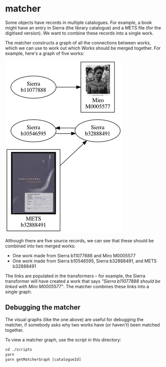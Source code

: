 # matcher

Some objects have records in multiple catalogues.
For example, a book might have an entry in Sierra (the library catalogue) and a METS file (for the digitised version).
We want to combine these records into a single work.

The matcher constructs a graph of all the connections between works, which we can use to work out which Works should be merged together.
For example, here's a graph of five works:

![A graph containing five nodes – a set of two and a set of three. Each node has a source name (Sierra, Miro, METS) and a catalogue identifier (e.g. b11077888). Two of the nodes also have thumbnail images to help us spot the record. The sets of two/three nodes are linked by arrows, showing which record is creating the link.](dunrz35z.png)

Although there are five source records, we can see that these should be combined into two merged works:

*   One work made from Sierra b11077888 and Miro M0005577
*   One work made from Sierra b10546595, Sierra b32888491, and METS b32888491

The links are populated in the transformers – for example, the Sierra transformer will have created a work that says *"Sierra b11077888 should be linked with Miro M0005577"*.
The matcher combines these links into a single graph.



## Debugging the matcher

The visual graphs (like the one above) are useful for debugging the matcher, if somebody asks why two works have (or haven't) been matched together.

To view a matcher graph, use the script in this directory:

```
cd ./scripts
yarn
yarn getMatcherGraph [catalogueId]
```
